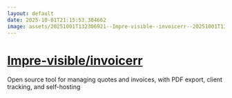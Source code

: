 ```yaml
---
layout: default
date: 2025-10-01T21:15:53.384662
image: assets/20251001T132306921--Impre-visible--invoicerr--20251001T132728567--cropped.png
---
```


# [Impre-visible/invoicerr](https://github.com/Impre-visible/invoicerr)

Open source tool for managing quotes and invoices, with PDF export, client tracking, and self-hosting

